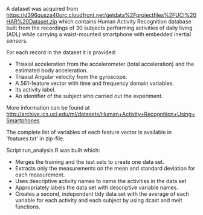 A dataset was acquired from https://d396qusza40orc.cloudfront.net/getdata%2Fprojectfiles%2FUCI%20HAR%20Dataset.zip which contains Human Activity Recognition database built from the recordings of 30 subjects performing activities of daily living (ADL) while carrying a waist-mounted smartphone with embedded inertial sensors.

For each record in the dataset it is provided: 
* Triaxial acceleration from the accelerometer (total acceleration) and the estimated body acceleration. 
* Triaxial Angular velocity from the gyroscope. 
* A 561-feature vector with time and frequency domain variables. 
* Its activity label. 
* An identifier of the subject who carried out the experiment.

More information can be found at http://archive.ics.uci.edu/ml/datasets/Human+Activity+Recognition+Using+Smartphones

The complete list of variables of each feature vector is available in 'features.txt' in zip-file.

Script run_analysis.R was built which:
* Merges the training and the test sets to create one data set.
* Extracts only the measurements on the mean and standard deviation for each measurement. 
* Uses descriptive activity names to name the activities in the data set
* Appropriately labels the data set with descriptive variable names. 
* Creates a second, independent tidy data set with the average of each variable for each activity and each subject by using dcast and melt functions.


